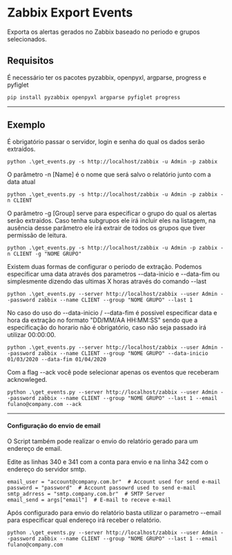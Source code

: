 # Zabbix Export Events

Exporta os alertas gerados no Zabbix baseado no periodo e grupos selecionados.

## Requisitos
É necessário ter os pacotes pyzabbix, openpyxl, argparse, progress e pyfiglet

`pip install pyzabbix openpyxl argparse pyfiglet progress`


------------

## Exemplo
É obrigatório passar o servidor, login e senha do qual os dados serão extraídos.

`python .\get_events.py -s http://localhost/zabbix -u Admin -p zabbix`

O parâmetro -n [Name] é o nome que será salvo o relatório junto com a data atual

`python .\get_events.py -s http://localhost/zabbix -u Admin -p zabbix -n CLIENT`

O parâmetro -g [Group] serve para especificar o grupo do qual os alertas serão extraidos. Caso tenha subgrupos ele irá incluir eles na listagem, na ausência desse parâmetro ele irá extrair de todos os grupos que tiver permissão de leitura.

`python .\get_events.py -s http://localhost/zabbix -u Admin -p zabbix -n CLIENT -g "NOME GRUPO"`

Existem duas formas de configurar o periodo de extração. Podemos especificar uma data através dos parametros --data-inicio e --data-fim ou simplesmente dizendo das ultimas X horas através do comando --last

`python .\get_events.py --server http://localhost/zabbix --user Admin --password zabbix --name CLIENT --group "NOME GRUPO" --last 1`

No caso do uso do --data-inicio / --data-fim é possivel especificar data e hora da extração no formato "DD/MM/AA HH:MM:SS" sendo que a especificação do horario não é obrigatório, caso não seja passado irá utilizar 00:00:00.

`python .\get_events.py --server http://localhost/zabbix --user Admin --password zabbix --name CLIENT --group "NOME GRUPO" --data-inicio 01/03/2020 --data-fim 01/04/2020`

Com a flag --ack você pode selecionar apenas os eventos que receberam acknowleged.

`python .\get_events.py --server http://localhost/zabbix --user Admin --password zabbix --name CLIENT --group "NOME GRUPO" --last 1 --email fulano@company.com --ack`

------------

#### Configuração do envio de email

O Script também pode realizar o envio do relatório gerado para um endereço de email.

Edite as linhas 340 e 341 com a conta para envio e na linha 342 com o endereço do servidor smtp.

	email_user = "account@company.com.br"  # Account used for send e-mail
    password = "password"  # Account passowrd used to send e-mail
    smtp_adrress = "smtp.company.com.br"  # SMTP Server
    email_send = args["email"]  # E-mail to receve e-mail

Após configurado para envio do relatório basta utilizar o parametro --email para especificar qual endereço irá receber o relatório.

`python .\get_events.py --server http://localhost/zabbix --user Admin --password zabbix --name CLIENT --group "NOME GRUPO" --last 1 --email fulano@company.com`


